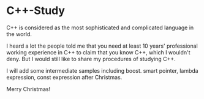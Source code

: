 # C++-Study

C++ is considered as the most sophisticated and complicated language in the world.

I heard a lot the people told me that you need at least 10 years' professional working experience in C++
to claim that you know C++, which I wouldn't deny. But I would still like to share my procedures of studying C++. 


I will add some intermediate samples including boost. smart pointer, lambda expression, const expression after Christmas.

Merry Christmas!

